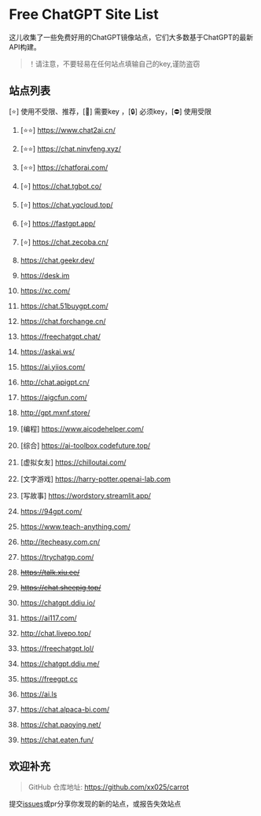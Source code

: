 # Free ChatGPT Site List

这儿收集了一些免费好用的ChatGPT镜像站点，它们大多数基于ChatGPT的最新API构建。
> ！请注意，不要轻易在任何站点填输自己的key,谨防盗窃

## 站点列表
[⭐] 使用不受限、推荐，[🔑] 需要key ，[🔒] 必须key，[⛔] 使用受限

1. [⭐⭐] https://www.chat2ai.cn/

2. [⭐⭐]  https://chat.ninvfeng.xyz/

3. [⭐⭐] https://chatforai.com/

4. [⭐] https://chat.tgbot.co/

5. [⭐] https://chat.yqcloud.top/

6. [⭐] https://fastgpt.app/

7. [⭐] https://chat.zecoba.cn/

8. https://chat.geekr.dev/

9. https://desk.im

10. https://xc.com/

11. https://chat.51buygpt.com/

12. https://chat.forchange.cn/

13. https://freechatgpt.chat/

14. https://askai.ws/

15. https://ai.yiios.com/

16. http://chat.apigpt.cn/

17. https://aigcfun.com/

18. http://gpt.mxnf.store/

19. [编程] https://www.aicodehelper.com/

20. [综合] https://ai-toolbox.codefuture.top/

21. [虚拟女友] https://chilloutai.com/

22. [文字游戏] https://harry-potter.openai-lab.com

23. [写故事] https://wordstory.streamlit.app/

24. https://94gpt.com/

25. https://www.teach-anything.com/

26. http://itecheasy.com.cn/

27. https://trychatgp.com/

28. ~~https://talk.xiu.ee/~~

29. ~~https://chat.sheepig.top/~~

30. https://chatgpt.ddiu.io/

31. https://ai117.com/

32. http://chat.livepo.top/

33. https://freechatgpt.lol/

34. https://chatgpt.ddiu.me/

35. https://freegpt.cc

36. https://ai.ls

37. https://chat.alpaca-bi.com/

38. https://chat.paoying.net/

39. https://chat.eaten.fun/



## 欢迎补充
>GitHub 仓库地址: https://github.com/xx025/carrot

提交[issues](https://github.com/xx025/carrot/issues)或pr分享你发现的新的站点，或报告失效站点


